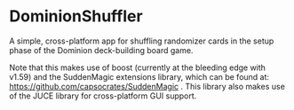 # DominionShuffler
A simple, cross-platform app for shuffling randomizer cards in the setup phase of the Dominion deck-building board game.

Note that this makes use of boost (currently at the bleeding edge with v1.59) and the SuddenMagic extensions library, which can be found at: https://github.com/capsocrates/SuddenMagic . This library also makes use of the JUCE library for cross-platform GUI support.
